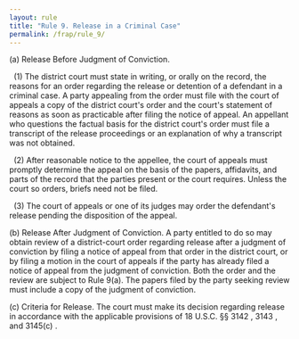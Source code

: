 ```yaml
---
layout: rule
title: "Rule 9. Release in a Criminal Case"
permalink: /frap/rule_9/
---
```


(a) Release Before Judgment of Conviction.


&nbsp;&nbsp;(1) The district court must state in writing, or orally on the record, the reasons for an order regarding the release or detention of a defendant in a criminal case. A party appealing from the order must file with the court of appeals a copy of the district court's order and the court's statement of reasons as soon as practicable after filing the notice of appeal. An appellant who questions the factual basis for the district court's order must file a transcript of the release proceedings or an explanation of why a transcript was not obtained.


&nbsp;&nbsp;(2) After reasonable notice to the appellee, the court of appeals must promptly determine the appeal on the basis of the papers, affidavits, and parts of the record that the parties present or the court requires. Unless the court so orders, briefs need not be filed.


&nbsp;&nbsp;(3) The court of appeals or one of its judges may order the defendant's release pending the disposition of the appeal.


(b) Release After Judgment of Conviction. A party entitled to do so may obtain review of a district-court order regarding release after a judgment of conviction by filing a notice of appeal from that order in the district court, or by filing a motion in the court of appeals if the party has already filed a notice of appeal from the judgment of conviction. Both the order and the review are subject to Rule 9(a). The papers filed by the party seeking review must include a copy of the judgment of conviction.


(c) Criteria for Release. The court must make its decision regarding release in accordance with the applicable provisions of 18 U.S.C. §§ 3142 , 3143 , and 3145(c) .
